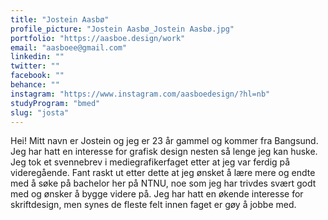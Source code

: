 ```yaml
---
title: "Jostein Aasbø"
profile_picture: "Jostein Aasbø_Jostein Aasbø.jpg"
portfolio: "https://aasboe.design/work"
email: "aasboee@gmail.com"
linkedin: ""
twitter: ""
facebook: ""
behance: ""
instagram: "https://www.instagram.com/aasboedesign/?hl=nb"
studyProgram: "bmed"
slug: "josta"
---
```


Hei! Mitt navn er Jostein og jeg er 23 år gammel og kommer fra Bangsund. Jeg har hatt en interesse for grafisk design nesten så lenge jeg kan huske. Jeg tok et svennebrev i mediegrafikerfaget etter at jeg var ferdig på videregående. Fant raskt ut etter dette at jeg ønsket å lære mere og endte med å søke på bachelor her på NTNU, noe som jeg har trivdes svært godt med og ønsker å bygge videre på. Jeg har hatt en økende interesse for skriftdesign, men synes de fleste felt innen faget er gøy å jobbe med.
